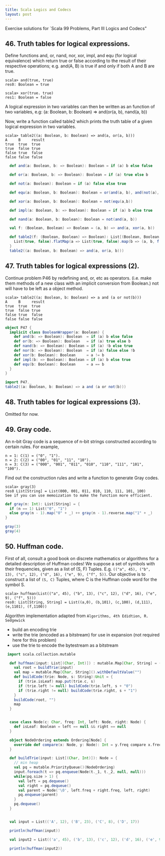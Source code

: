 ```yaml
---
title: Scala Logics and Codecs
layout: post
---
```


Exercise solutions for `Scala 99 Problems, Part III Logics and Codecs"

## 46. Truth tables for logical expressions.
Define functions and, or, nand, nor, xor, impl, and equ (for logical equivalence) which return true or false according to the result of their respective operations; e.g. and(A, B) is true if and only if both A and B are true.
```
scala> and(true, true)
res0: Boolean = true

scala> xor(true. true)
res1: Boolean = false
```
A logical expression in two variables can then be written as an function of two variables, e.g: (a: Boolean, b: Boolean) => and(or(a, b), nand(a, b))

Now, write a function called table2 which prints the truth table of a given logical expression in two variables.
```
scala> table2((a: Boolean, b: Boolean) => and(a, or(a, b)))
A     B     result
true  true  true
true  false true
false true  false
false false false
```


```scala
  def and(a: Boolean, b: => Boolean): Boolean = if (a) b else false

  def or(a: Boolean, b: => Boolean): Boolean = if (a) true else b

  def not(a: Boolean): Boolean = if (a) false else true

  def equ(a: Boolean, b: Boolean): Boolean = or(and(a, b), and(not(a), not(b)))

  def xor(a: Boolean, b: Boolean): Boolean = not(equ(a,b))

  def impl(a: Boolean, b: => Boolean): Boolean = if (a) b else true

  def nand(a: Boolean, b: Boolean): Boolean = not(and(a, b))

  val f: (Boolean, Boolean) => Boolean = (a, b) => and(a, xor(a, b))

  def table2(f: (Boolean, Boolean) => Boolean): List[(Boolean, Boolean, Boolean)] = {
    List(true, false).flatMap(a => List(true, false).map(b => (a, b, f(a, b))))
  }
  table2((a: Boolean, b: Boolean) => and(a, or(a, b)))
```

## 47. Truth tables for logical expressions (2).
Continue problem P46 by redefining and, or, etc as operators. (i.e. make them methods of a new class with an implicit conversion from Boolean.) not will have to be left as a object method.

```
scala> table2((a: Boolean, b: Boolean) => a and (a or not(b)))
A     B     result
true  true  true
true  false true
false true  false
false false false
```


```scala
object P47 {
  implicit class BooleanWrapper(a: Boolean) {
    def and(b: => Boolean): Boolean  = if (a) b else false
    def or(b: => Boolean): Boolean   = if (a) true else b
    def nand(b: => Boolean): Boolean = if (a) !b else true
    def nor(b: => Boolean): Boolean  = if (a) false else !b
    def xor(b: Boolean): Boolean     = a != b
    def impl(b: => Boolean): Boolean = if (a) b else true
    def equ(b: Boolean): Boolean     = a == b
  }
}

import P47._
table2((a: Boolean, b: Boolean) => a and (a or not(b)))
```

## 48. Truth tables for logical expressions (3).
Omitted for now.

## 49. Gray code.
An n-bit Gray code is a sequence of n-bit strings constructed according to certain rules. For example,
```
n = 1: C(1) = ("0", "1").
n = 2: C(2) = ("00", "01", "11", "10").
n = 3: C(3) = ("000", "001", "011", "010", "110", "111", "101", "100").
```
Find out the construction rules and write a function to generate Gray codes.
```
scala> gray(3)
res0 List[String] = List(000, 001, 011, 010, 110, 111, 101, 100)
See if you can use memoization to make the function more efficient.
```


```scala
def gray(n: Int): List[String] = {
  if (n == 1) List("0", "1")
  else gray(n - 1).map("0" + _) ++ gray(n - 1).reverse.map("1" + _)
}

gray(3)
gray(4)
```

## 50. Huffman code.
First of all, consult a good book on discrete mathematics or algorithms for a detailed description of Huffman codes!
We suppose a set of symbols with their frequencies, given as a list of (S, F) Tuples. E.g. `(("a", 45), ("b", 13), ("c", 12), ("d", 16), ("e", 9), ("f", 5))`. Our objective is to construct a list of `(S, C)` Tuples, where C is the Huffman code word for the symbol S.

```
scala> huffman(List(("a", 45), ("b", 13), ("c", 12), ("d", 16), ("e", 9), ("f", 5)))
res0: List[String, String] = List((a,0), (b,101), (c,100), (d,111), (e,1101), (f,1100))
```

Algorithm implementation adapted from `Algorithms, 4th Edidtion, R. Sedgewick`

- build an encoding trie
- write the trie (encoded as a bitstream) for use in expansion (not required here for this problem)
- use the trie to encode the bytestream as a bitstream


```scala
 import scala.collection.mutable

  def huffman(input: List[(Char, Int)]) : mutable.Map[Char, String] = {
    val root = buildTrie(input)
    val map = mutable.Map[Char, String]().withDefaultValue("")
    def buildCode(trie: Node, s: String):Unit = {
      if (trie.isLeaf) map.put(trie.c, s)
      if (trie.left != null) buildCode(trie.left, s + "0")
      if (trie.right != null) buildCode(trie.right, s + "1")
    }
    buildCode(root, "")
    map
  }


  case class Node(c: Char, freq: Int, left: Node, right: Node) {
    def isLeaf: Boolean = left == null && right == null
  }

  object NodeOrdering extends Ordering[Node] {
    override def compare(x: Node, y: Node): Int = y.freq compare x.freq
  }

  def buildTrie(input: List[(Char, Int)]): Node = {
    // min heap
    val pq = mutable.PriorityQueue()(NodeOrdering)
    input.foreach(t => pq.enqueue(Node(t._1, t._2, null, null)))
    while(pq.size > 1) {
      val left = pq.dequeue()
      val right = pq.dequeue()
      val parent = Node('\0', left.freq + right.freq, left, right)
      pq.enqueue(parent)
    }
    pq.dequeue()
  }


  val input = List(('A', 12), ('B', 23), ('C', 8), ('D', 17))

  println(huffman(input))

  val input2 = List(('a', 45), ('b', 13), ('c', 12), ('d', 16), ('e', 9), ('f', 5))

  println(huffman(input2))
```
